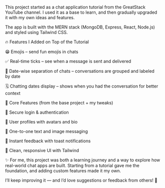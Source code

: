 This project started as a chat application tutorial from the GreatStack YouTube channel. I used it as a base to learn, and then gradually upgraded it with my own ideas and features.

The app is built with the MERN stack (MongoDB, Express, React, Node.js) and styled using Tailwind CSS.

🔥 Features I Added on Top of the Tutorial

😁 Emojis – send fun emojis in chats

✅ Real-time ticks – see when a message is sent and delivered

📅 Date-wise separation of chats – conversations are grouped and labeled by date

🗓 Chatting dates display – shows when you had the conversation for better context

🌟 Core Features (from the base project + my tweaks)

🔐 Secure login & authentication

👤 User profiles with avatars and bio

💬 One-to-one text and image messaging

🔔 Instant feedback with toast notifications

🎨 Clean, responsive UI with Tailwind

✨ For me, this project was both a learning journey and a way to explore how real-world chat apps are built. Starting from a tutorial gave me the foundation, and adding custom features made it my own.

I’ll keep improving it — and I’d love suggestions or feedback from others! 🚀
